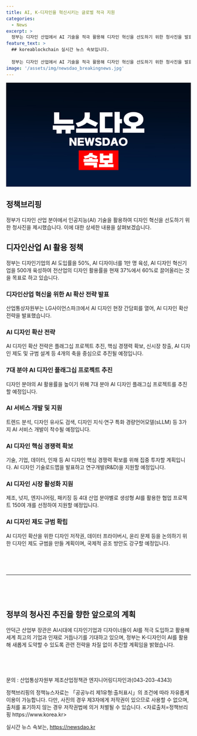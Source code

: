 ```yaml
---
title: AI, K-디자인을 혁신시키는 글로벌 적극 지원
categories:
  - News
excerpt: >
  정부는 디자인 산업에서 AI 기술을 적극 활용해 디자인 혁신을 선도하기 위한 청사진을 발표했다. AI 도입률을 50%로 끌어올리고 AI 디자이너 1만 명, AI 디자인 혁신기업 500개를 목표로 산업 전반의 디자인 활용률을 60%로 늘리기로 했다. 산업통상자원부는 AI 디자인 확산 전략의 궁극적인 목표를 통해 디자인산업의 경쟁력을 향상시키고자 하고 있으며, 구체적인 계획과 추진 전략을 마련하여 발표했다.
feature_text: >
  ## koreablockchain 실시간 뉴스 속보입니다.

  정부는 디자인 산업에서 AI 기술을 적극 활용해 디자인 혁신을 선도하기 위한 청사진을 발표했다. AI 도입률을 50%로 끌어올리고 AI 디자이너 1만 명, AI 디자인 혁신기업 500개를 목표로 산업 전반의 디자인 활용률을 60%로 늘리기로 했다. 산업통상자원부는 AI 디자인 확산 전략의 궁극적인 목표를 통해 디자인산업의 경쟁력을 향상시키고자 하고 있으며, 구체적인 계획과 추진 전략을 마련하여 발표했다.
image: '/assets/img/newsdao_breakingnews.jpg'
---
```


<p><img src="/assets/img/newsdao_breakingnews.jpg" alt="koreablockchain 속보" /></p>

<h2 data-ke-size="size26">정책브리핑</h2>

<p data-ke-size="size16">정부가 디자인 산업 분야에서 인공지능(AI) 기술을 활용하여 디자인 혁신을 선도하기 위한 청사진을 제시했습니다. 이에 대한 상세한 내용을 살펴보겠습니다.</p>

<h2>디자인산업 AI 활용 정책</h2>

<p data-ke-size="size16">정부는 디자인기업의 AI 도입률을 50%, AI 디자이너를 1만 명 육성, AI 디자인 혁신기업을 500개 육성하여 전산업의 디자인 활용률을 현재 37%에서 60%로 끌어올리는 것을 목표로 하고 있습니다.</p>

<h3><b>디자인산업 혁신을 위한 AI 확산 전략 발표</b></h3>

<p data-ke-size="size16">산업통상자원부는 LG사이언스파크에서 AI 디자인 현장 간담회를 열어, AI 디자인 확산 전략을 발표했습니다.</p>

<h3>AI 디자인 확산 전략</h3>

<p data-ke-size="size16">AI 디자인 확산 전략은 플래그십 프로젝트 추진, 핵심 경쟁력 확보, 신시장 창출, AI 디자인 제도 및 규범 설계 등 4개의 축을 중심으로 추진될 예정입니다.</p>

<h3>7대 분야 AI 디자인 플래그십 프로젝트 추진</h3>

<p data-ke-size="size16">디자인 분야의 AI 활용률을 높이기 위해 7대 분야 AI 디자인 플래그십 프로젝트를 추진할 예정입니다.</p>

<h3>AI 서비스 개발 및 지원</h3>

<p data-ke-size="size16">트렌드 분석, 디자인 유사도 검색, 디자인 지식·연구 특화 경량언어모델(sLLM) 등 3가지 AI 서비스 개발이 착수될 예정입니다.</p>

<h3>AI 디자인 핵심 경쟁력 확보</h3>

<p data-ke-size="size16">기술, 기업, 데이터, 인재 등 AI 디자인 핵심 경쟁력 확보를 위해 집중 투자할 계획입니다. AI 디자인 기술로드맵을 발표하고 연구개발(R&D)을 지원할 예정입니다.</p>

<h3>AI 디자인 시장 활성화 지원</h3>

<p data-ke-size="size16">제조, 넛지, 엔지니어링, 패키징 등 4대 산업 분야별로 생성형 AI를 활용한 협업 프로젝트 150여 개를 선정하여 지원할 예정입니다.</p>

<h3>AI 디자인 제도 규범 확립</h3>

<p data-ke-size="size16">AI 디자인 확산을 위한 디자인 저작권, 데이터 프라이버시, 윤리 문제 등을 논의하기 위한 디자인 제도 규범을 만들 계획이며, 국제적 공조 방안도 강구할 예정입니다.</p>

<p data-ke-size="size16">&nbsp;</p>

<p data-ke-size="size16">&nbsp;</p>

<hr>

<p data-ke-size="size16">&nbsp;</p>

<p data-ke-size="size16">&nbsp;</p>

<h2 data-ke-size="size26">정부의 청사진 추진을 향한 앞으로의 계획</h2>

<p data-ke-size="size16">안덕근 산업부 장관은 AI시대에 디자인기업과 디자이너들이 AI를 적극 도입하고 활용해 세계 최고의 기업과 인재로 거듭나기를 기대하고 있으며, 정부는 K-디자인이 AI를 활용해 새롭게 도약할 수 있도록 관련 전략을 차질 없이 추진할 계획임을 밝혔습니다.</p>

<p data-ke-size="size16">&nbsp;</p>

<p data-ke-size="size16">&nbsp;</p>

<p data-ke-size="size16">문의 : 산업통상자원부 제조산업정책관 엔지니어링디자인과(043-203-4343)</p>

<p data-ke-size="size16">정책브리핑의 정책뉴스자료는 「공공누리 제1유형:출처표시」의 조건에 따라 자유롭게 이용이 가능합니다. 다만, 사진의 경우 제3자에게 저작권이 있으므로 사용할 수 없으며, 출처를 표기하지 않는 경우 저작권법에 의거 처벌될 수 있습니다. <자료출처=정책브리핑 https://www.korea.kr></p>
실시간 뉴스 속보는, <a href="https://newsdao.kr" rel="dofollow">https://newsdao.kr</a>



